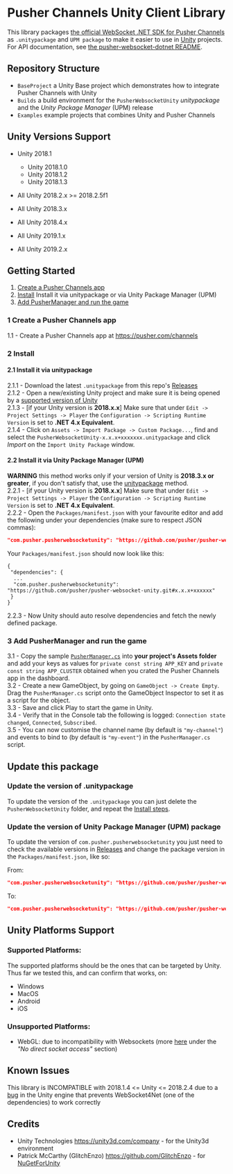 # Pusher Channels Unity Client Library

This library packages [the official WebSocket .NET SDK for Pusher Channels](https://github.com/pusher/pusher-websocket-dotnet) as `.unitypackage` and `UPM package` to make it easier to use in [Unity](https://unity.com/) projects. For API documentation, see [the pusher-websocket-dotnet README](https://github.com/pusher/pusher-websocket-dotnet).

## Repository Structure
-  `BaseProject` a Unity Base project which demonstrates how to integrate Pusher Channels with Unity
-  `Builds` a build environment for the `PusherWebsocketUnity` _unitypackage_ and the _Unity Package Manager_ (UPM) release
-  `Examples` example projects that combines Unity and Pusher Channels

## Unity Versions Support
- Unity 2018.1
  - Unity 2018.1.0
  - Unity 2018.1.2
  - Unity 2018.1.3

- All Unity 2018.2.x >= 2018.2.5f1

- All Unity 2018.3.x

- All Unity 2018.4.x

- All Unity 2019.1.x

- All Unity 2019.2.x

## Getting Started
1. [Create a Pusher Channels app](#1-create-a-pusher-channels-app)
2. [Install](#2-install) Install it via unitypackage or via Unity Package Manager (UPM)
3. [Add PusherManager and run the game](#3-add-pushermanager-and-run-the-game)

### 1 Create a Pusher Channels app
1.1 - Create a Pusher Channels app at https://pusher.com/channels

### 2 Install
#### 2.1 Install it via unitypackage
2.1.1 - Download the latest `.unitypackage` from this repo's [Releases](/../../releases)<br>
2.1.2 - Open a new/existing Unity project and make sure it is being opened by a [supported version of Unity](#unity-versions-support)<br>
2.1.3 - [if your Unity version is **2018.x.x**] Make sure that under `Edit -> Project Settings -> Player` the `Configuration -> Scripting Runtime Version` is set to **.NET 4.x Equivalent**.<br>
2.1.4 - Click on `Assets -> Import Package -> Custom Package...`, find and select the `PusherWebsocketUnity-x.x.x+xxxxxxx.unitypackage` and click *Import* on the `Import Unity Package` window.<br>

#### 2.2 Install it via Unity Package Manager (UPM)
**WARNING** this method works only if your version of Unity is **2018.3.x or greater**, if you don't satisfy that, use the [unitypackage](#2-install) method.<br>
2.2.1 - [if your Unity version is **2018.x.x**] Make sure that under `Edit -> Project Settings -> Player` the `Configuration -> Scripting Runtime Version` is set to **.NET 4.x Equivalent**.<br>
2.2.2 - Open the `Packages/manifest.json` with your favourite editor and add the following under your dependencies (make sure to respect JSON commas):
```json
"com.pusher.pusherwebsocketunity": "https://github.com/pusher/pusher-websocket-unity.git#1.0.2+190808"
```

Your `Packages/manifest.json` should now look like this:
```
{
 "dependencies": {
  ...
  "com.pusher.pusherwebsocketunity": "https://github.com/pusher/pusher-websocket-unity.git#x.x.x+xxxxxx"
 }
}
```
2.2.3 - Now Unity should auto resolve dependencies and fetch the newly defined package.

### 3 Add PusherManager and run the game
3.1 - Copy the sample [`PusherManager.cs`](BaseProject/Assets/PusherManager.cs) into **your project's Assets folder** and add your keys as values for `private const string APP_KEY` and `private const string APP_CLUSTER` obtained when you crated the Pusher Channels app in the dashboard.<br>
3.2 - Create a new GameObject, by going on `GameObject -> Create Empty`. Drag the `PusherManager.cs` script onto the GameObject Inspector to set it as a script for the object.<br>
3.3 - Save and click Play to start the game in Unity.<br>
3.4 - Verify that in the Console tab the following is logged: `Connection state changed`, `Connected`, `Subscribed`.<br>
3.5 - You can now customise the channel name (by default is `"my-channel"`) and events to bind to (by default is `"my-event"`) in the `PusherManager.cs` script.

## Update this package
### Update the version of .unitypackage
To update the version of the `.unitypackage` you can just delete the `PusherWebsocketUnity` folder, and repeat the [Install steps](#2-install).

### Update the version of Unity Package Manager (UPM) package
To update the version of `com.pusher.pusherwebsocketunity` you just need to check the available versions in [Releases](/../../releases) and change the package version in the `Packages/manifest.json`, like so:

From:
```json
"com.pusher.pusherwebsocketunity": "https://github.com/pusher/pusher-websocket-unity.git#0.0.1+190808"
```
To:
```json
"com.pusher.pusherwebsocketunity": "https://github.com/pusher/pusher-websocket-unity.git#0.0.2+191010"
```

## Unity Platforms Support

### Supported Platforms:
The supported platforms should be the ones that can be targeted by Unity.
Thus far we tested this, and can confirm that works, on:
- Windows
- MacOS
- Android
- iOS

### Unsupported Platforms:
- WebGL: due to incompatibility with Websockets (more [here](https://docs.unity3d.com/Manual/webgl-networking.html) under the _"No direct socket access"_ section)

<!--
### Update the Package
TODO

### Build
TODO
-->

## Known Issues
This library is INCOMPATIBLE with 2018.1.4 <= Unity <= 2018.2.4 due to
a [bug](https://issuetracker.unity3d.com/issues/opened-event-of-a-websocket4net-dot-websocket-does-not-get-called-when-opening-a-web-socket)
in the Unity engine that prevents WebSocket4Net (one of the dependencies) to work correctly

## Credits
- Unity Technologies https://unity3d.com/company - for the Unity3d environment
- Patrick McCarthy (GlitchEnzo) https://github.com/GlitchEnzo - for [NuGetForUnity](https://github.com/GlitchEnzo/NuGetForUnity)

